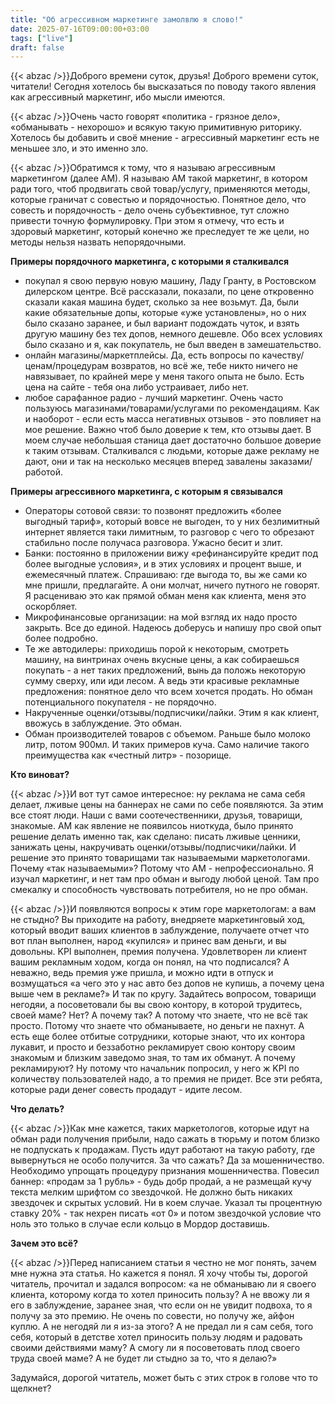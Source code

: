 ```yaml
---
title: "Об агрессивном маркетинге замолвлю я слово!"
date: 2025-07-16T09:00:00+03:00
tags: ["live"]
draft: false
---
```

{{< abzac />}}Доброго времени суток, друзья!
Доброго времени суток, читатели! Сегодня хотелось бы высказаться по поводу такого явления как агрессивный маркетинг, ибо мысли имеются.
<!--more-->

{{< abzac />}}Очень часто говорят «политика - грязное дело», «обманывать - нехорошо» и всякую такую примитивную риторику.
Хотелось бы добавить и своё мнение - агрессивный маркетинг есть не меньшее зло, и это именно зло.

{{< abzac />}}Обратимся к тому, что я называю агрессивным маркетингом (далее АМ). Я называю АМ такой маркетинг, в котором ради того, чтоб продвигать свой товар/услугу, применяются методы, которые граничат с совестью и порядочностью. Понятное дело, что совесть и порядочность - дело очень субъективное, тут сложно привести точную формулировку.
При этом я отмечу, что есть и здоровый маркетинг, который конечно же преследует те же цели, но методы нельзя назвать непорядочными.

**Примеры порядочного маркетинга, с которыми я сталкивался**

- покупал я свою первую новую машину, Ладу Гранту, в Ростовском дилерском центре. Всё рассказали, показали, по цене откровенно сказали какая машина будет, сколько за нее возьмут. Да, были какие обязательные допы, которые «уже установлены», но о них было сказано заранее, и был вариант подождать чуток, и взять другую машину без тех допов, немного дешевле. Обо всех условиях было сказано и я, как покупатель, не был введен в замешательство.
- онлайн магазины/маркетплейсы. Да, есть вопросы по качеству/ценам/процедурам возвратов, но всё же, тебе никто ничего не навязывает, по крайней мере у меня такого опыта не было. Есть цена на сайте - тебя она либо устраивает, либо нет.
- любое сарафанное радио - лучший маркетинг. Очень часто пользуюсь магазинами/товарами/услугами по рекомендациям. Как и наоборот - если есть масса негативных отзывов  - это повлияет на мое решение. Важно чтоб было доверие к тем, кто отзывы дает. В моем случае небольшая станица дает достаточно большое доверие к таким отзывам. Сталкивался с людьми, которые даже рекламу не дают, они и так на несколько месяцев вперед завалены заказами/работой.

**Примеры агрессивного маркетинга, с которым я связывался**

- Операторы сотовой связи: то позвонят предложить «более выгодный тариф», который вовсе не выгоден, то у них безлимитный интернет является таки лимитным, то разговор с чего то обрезают стабильно после получаса разговора. Ужасно бесит и злит.
- Банки: постоянно в приложении вижу «рефинансируйте кредит под более выгодные условия», и в этих условиях и процент выше, и ежемесячный платеж. Спрашиваю: где выгода то, вы же сами ко мне пришли, предлагайте. А они молчат, ничего путного не говорят. Я расцениваю это как прямой обман меня как клиента, меня это оскорбляет.
- Микрофинансовые организации: на мой взгляд их надо просто закрыть. Все до единой. Надеюсь доберусь и напишу про свой опыт более подробно.
- Те же автодилеры: приходишь порой к некоторым, смотреть машину, на винтринах очень вкусные цены, а как собираешься покупать - а нет таких предложений, вынь да положь некоторую сумму сверху, или иди лесом. А ведь эти красивые рекламные предложения: понятное дело что всем хочется продать. Но обман потенциального покупателя - не порядочно.
- Накрученные оценки/отзывы/подписчики/лайки. Этим я как клиент, ввожусь в заблуждение. Это обман.
- Обман производителей товаров с объемом. Раньше было молоко литр, потом 900мл. И таких примеров куча. Само наличие такого преимущества как «честный литр» - позорище.

**Кто виноват?**

{{< abzac />}}И вот тут самое интересное: ну реклама не сама себя делает, лживые цены на баннерах не сами по себе появляются. За этим все стоят люди. Наши с вами соотечественники, друзья, товарищи, знакомые. АМ как явление не появилсоь ниоткуда, было принято решение делать именно так, как сделано: писать лживые ценники, занижать цены, накручивать оценки/отзывы/подписчики/лайки. И решение это принято товарищами так называемыми маркетологами.  Почему «так называемыми»? Потому что АМ - непрофессионально. Я изучал маркетинг, и нет там про обман и выгоду любой ценой. Там про смекалку и способность чувствовать потребителя, но не про обман.

{{< abzac />}}И появляются вопросы к этим горе маркетологам: а вам не стыдно? Вы приходите на работу, внедряете маркетинговый ход, который вводит ваших клиентов в заблуждение, получаете отчет что вот план выполнен, народ «купился» и принес вам деньги, и вы довольны. KPI выполнен, премия получена. Удовлетворен ли клиент вашим рекламным ходом, когда он понял, на что подписался?
А неважно, ведь премия уже пришла, и можно идти в отпуск и возмущаться «а чего это у нас авто без допов не купишь, а почему цена выше чем в рекламе?» И так по кругу.
Задайтесь вопросом, товарищи негодяи, а посоветовали бы вы свою контору, в которой трудитесь, своей маме? Нет? А почему так? А потому что знаете, что не всё так просто. Потому что знаете что обманываете, но деньги не пахнут.
А есть еще более отбитые сотрудники, которые знают, что их контора лукавит, и просто и беззаботно рекламирует свою контору своим знакомым и близким заведомо зная, то там их обманут. А почему рекламируют? Ну потому что начальник попросил, у него ж KPI по количеству пользователей надо, а то премия не придет.
Все эти ребята, которые ради денег совесть продадут - идите лесом.

**Что делать?**

{{< abzac />}}Как мне кажется, таких маркетологов, которые идут на обман ради получения прибыли, надо сажать в тюрьму и потом близко не подпускать к продажам. Пусть идут работают на такую работу, где вывернуться не особо получится. За что сажать? Да за мошенничество. Необходимо упрощать процедуру признания мошенничества. Повесил баннер: «продам за 1 рубль» - будь добр продай, а не размещай кучу текста мелким шрифтом со звездочкой. Не должно быть никаких звездочек и скрытых условий. Ни в коем случае.
Указал ты процентную ставку 20% - так нехрен писать «от 0» и потом звездочкой условие что ноль это только в случае если кольцо в Мордор доставишь.

**Зачем это всё?**

{{< abzac />}}Перед написанием статьи я честно не мог понять, зачем мне нужна эта статья. Но кажется я понял. Я хочу чтобы ты, дорогой читатель, прочитал и задался вопросом: «а не обманываю ли я своего клиента, которому когда то хотел приносить пользу? А не ввожу ли я его в заблуждение, заранее зная, что если он не увидит подвоха, то я получу за это премию. Не очень по совести, но получу же, айфон куплю. А не негодяй ли я из-за этого? А не предал ли я сам себя, того себя, который в детстве хотел приносить пользу людям и радовать своими действиями маму? А смогу ли я посоветовать плод своего труда своей маме? А не будет ли стыдно за то, что я делаю?»

Задумайся, дорогой читатель, может быть с этих строк в голове что то щелкнет?
